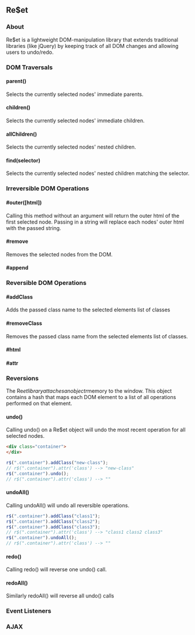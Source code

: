 ## Re$et

### About

Re$et is a lightweight DOM-manipulation library that extends traditional
libraries (like jQuery) by keeping track of all DOM changes and allowing
users to undo/redo.

### DOM Traversals

#### parent()
Selects the currently selected nodes' immediate parents.

#### children()
Selects the currently selected nodes' immediate children.

#### allChildren()
Selects the currently selected nodes' nested children.

#### find(selector)
Selects the currently selected nodes' nested children matching the selector.

### Irreversible DOM Operations

#### #outer([html])
Calling this method without an argument will return the outer html of the first
selected node. Passing in a string will replace each nodes' outer html with the
passed string.

#### #remove
Removes the selected nodes from the DOM.

#### #append


### Reversible DOM Operations

#### #addClass
Adds the passed class name to the selected elements list of classes

#### #removeClass
Removes the passed class name from the selected elements list of classes.

#### #html

#### #attr

### Reversions
The Re$et library attaches an object r$memory to the window. This object contains
a hash that maps each DOM element to a list of all operations performed on
that element.

#### undo()
Calling undo() on a Re$et object will undo the most recent operation for
all selected nodes.

```html
<div class="container">
</div>
```

```javascript
r$(".container").addClass("new-class");
// r$(".container").attr('class') --> "new-class"
r$(".container").undo();
// r$(".container").attr('class') --> ""
```

#### undoAll()
Calling undoAll() will undo all reversible operations.

```javascript
r$(".container").addClass("class1");
r$(".container").addClass("class2");
r$(".container").addClass("class3");
// r$(".container").attr('class') --> "class1 class2 class3"
r$(".container").undoAll();
// r$(".container").attr('class') --> ""
```
#### redo()
Calling redo() will reverse one undo() call.

#### redoAll()
Similarly redoAll() will reverse all undo() calls


### Event Listeners

### AJAX
